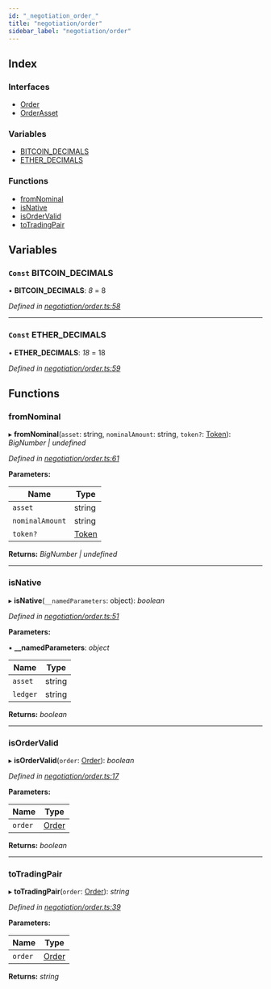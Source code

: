```yaml
---
id: "_negotiation_order_"
title: "negotiation/order"
sidebar_label: "negotiation/order"
---
```


## Index

### Interfaces

* [Order](../interfaces/_negotiation_order_.order.md)
* [OrderAsset](../interfaces/_negotiation_order_.orderasset.md)

### Variables

* [BITCOIN_DECIMALS](_negotiation_order_.md#const-bitcoin_decimals)
* [ETHER_DECIMALS](_negotiation_order_.md#const-ether_decimals)

### Functions

* [fromNominal](_negotiation_order_.md#fromnominal)
* [isNative](_negotiation_order_.md#isnative)
* [isOrderValid](_negotiation_order_.md#isordervalid)
* [toTradingPair](_negotiation_order_.md#totradingpair)

## Variables

### `Const` BITCOIN_DECIMALS

• **BITCOIN_DECIMALS**: *8* = 8

*Defined in [negotiation/order.ts:58](https://github.com/comit-network/comit-js-sdk/blob/d186ad0/src/negotiation/order.ts#L58)*

___

### `Const` ETHER_DECIMALS

• **ETHER_DECIMALS**: *18* = 18

*Defined in [negotiation/order.ts:59](https://github.com/comit-network/comit-js-sdk/blob/d186ad0/src/negotiation/order.ts#L59)*

## Functions

###  fromNominal

▸ **fromNominal**(`asset`: string, `nominalAmount`: string, `token?`: [Token](../interfaces/_tokens_tokens_.token.md)): *BigNumber | undefined*

*Defined in [negotiation/order.ts:61](https://github.com/comit-network/comit-js-sdk/blob/d186ad0/src/negotiation/order.ts#L61)*

**Parameters:**

Name | Type |
------ | ------ |
`asset` | string |
`nominalAmount` | string |
`token?` | [Token](../interfaces/_tokens_tokens_.token.md) |

**Returns:** *BigNumber | undefined*

___

###  isNative

▸ **isNative**(`__namedParameters`: object): *boolean*

*Defined in [negotiation/order.ts:51](https://github.com/comit-network/comit-js-sdk/blob/d186ad0/src/negotiation/order.ts#L51)*

**Parameters:**

▪ **__namedParameters**: *object*

Name | Type |
------ | ------ |
`asset` | string |
`ledger` | string |

**Returns:** *boolean*

___

###  isOrderValid

▸ **isOrderValid**(`order`: [Order](../interfaces/_negotiation_order_.order.md)): *boolean*

*Defined in [negotiation/order.ts:17](https://github.com/comit-network/comit-js-sdk/blob/d186ad0/src/negotiation/order.ts#L17)*

**Parameters:**

Name | Type |
------ | ------ |
`order` | [Order](../interfaces/_negotiation_order_.order.md) |

**Returns:** *boolean*

___

###  toTradingPair

▸ **toTradingPair**(`order`: [Order](../interfaces/_negotiation_order_.order.md)): *string*

*Defined in [negotiation/order.ts:39](https://github.com/comit-network/comit-js-sdk/blob/d186ad0/src/negotiation/order.ts#L39)*

**Parameters:**

Name | Type |
------ | ------ |
`order` | [Order](../interfaces/_negotiation_order_.order.md) |

**Returns:** *string*
